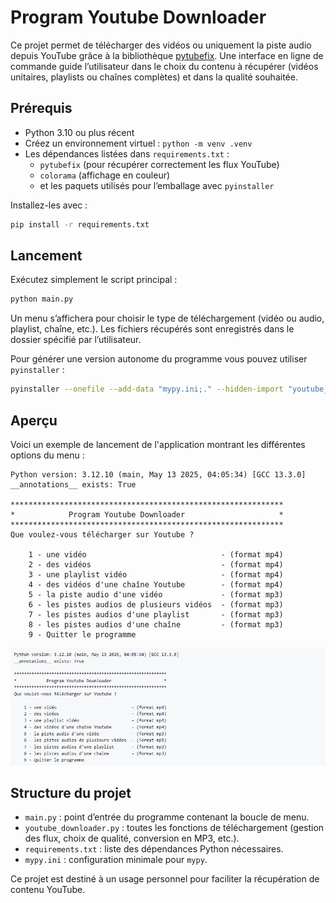 # Program Youtube Downloader

Ce projet permet de télécharger des vidéos ou uniquement la piste audio depuis YouTube grâce à la bibliothèque [pytubefix](https://pypi.org/project/pytubefix/). Une interface en ligne de commande guide l’utilisateur dans le choix du contenu à récupérer (vidéos unitaires, playlists ou chaînes complètes) et dans la qualité souhaitée.

## Prérequis

- Python 3.10 ou plus récent
- Créez un environnement virtuel : `python -m venv .venv`
- Les dépendances listées dans `requirements.txt` :
  - `pytubefix` (pour récupérer correctement les flux YouTube)
  - `colorama` (affichage en couleur)
  - et les paquets utilisés pour l’emballage avec `pyinstaller`

Installez-les avec :

```bash
pip install -r requirements.txt
```

## Lancement

Exécutez simplement le script principal :

```bash
python main.py
```

Un menu s’affichera pour choisir le type de téléchargement (vidéo ou audio, playlist, chaîne, etc.). Les fichiers récupérés sont enregistrés dans le dossier spécifié par l’utilisateur.

Pour générer une version autonome du programme vous pouvez utiliser `pyinstaller` :

```bash
pyinstaller --onefile --add-data "mypy.ini;." --hidden-import "youtube_downloader" main.py
```

## Aperçu

Voici un exemple de lancement de l'application montrant les différentes options
du menu :

```
Python version: 3.12.10 (main, May 13 2025, 04:05:34) [GCC 13.3.0]
__annotations__ exists: True

*************************************************************
*            Program Youtube Downloader                     *
*************************************************************
Que voulez-vous télécharger sur Youtube ?

    1 - une vidéo                              - (format mp4)
    2 - des vidéos                             - (format mp4)
    3 - une playlist vidéo                     - (format mp4)
    4 - des vidéos d'une chaîne Youtube        - (format mp4)
    5 - la piste audio d'une vidéo             - (format mp3)
    6 - les pistes audios de plusieurs vidéos  - (format mp3)
    7 - les pistes audios d'une playlist       - (format mp3)
    8 - les pistes audios d'une chaîne         - (format mp3)
    9 - Quitter le programme
```

![Menu](assets/menu_options.png)

## Structure du projet

- `main.py` : point d’entrée du programme contenant la boucle de menu.
- `youtube_downloader.py` : toutes les fonctions de téléchargement (gestion des flux, choix de qualité, conversion en MP3, etc.).
- `requirements.txt` : liste des dépendances Python nécessaires.
- `mypy.ini` : configuration minimale pour `mypy`.

Ce projet est destiné à un usage personnel pour faciliter la récupération de contenu YouTube.
